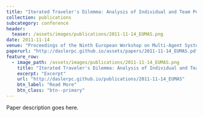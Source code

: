 ```yaml
---
title: "Iterated Traveler's Dilemma: Analysis of Individual and Team Performances and Challenges Ahead"
collection: publications
subcategory: conference
header: 
  teaser: /assets/images/publications/2011-11-14_EUMAS.png
date: 2011-11-14
venue: "Proceedings of the Ninth European Workshop on Multi-Agent Systems (EUMAS)"
paperurl: "http://daslerpc.github.io/assets/papers/2011-11-14_EUMAS.pdf"
feature_row: 
  - image_path: /assets/images/publications/2011-11-14_EUMAS.png
    title: "Iterated Traveler's Dilemma: Analysis of Individual and Team Performances and Challenges Ahead"
    excerpt: "Excerpt"
    url: "http://daslerpc.github.io/publications/2011-11-14_EUMAS"
    btn_label: "Read More"
    btn_class: "btn--primary"
---
```


Paper description goes here.